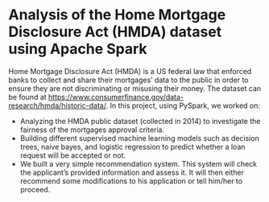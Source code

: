 # Analysis of the Home Mortgage Disclosure Act (HMDA) dataset using Apache Spark
Home Mortgage Disclosure Act (HMDA) is a US federal law that enforced banks to collect and share their mortgages’ data to the public in order to ensure they are not discriminating or misusing their money. The dataset can be found at https://www.consumerfinance.gov/data-research/hmda/historic-data/.
In this project, using PySpark, we worked on:
- Analyzing the HMDA public dataset (collected in 2014) to investigate the fairness of the mortgages approval criteria. 
- Building different supervised machine learning models such as decision trees, naive bayes, and logistic regression to predict whether a loan request will be accepted or not.
- We built a very simple recommendation system. This system will check the applicant’s provided information and assess it. It will then either recommend some modifications to his application or tell him/her to proceed.
